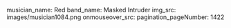 musician_name: Red
band_name: Masked Intruder
img_src: images/musician1084.png
onmouseover_src: 
pagination_pageNumber: 1422